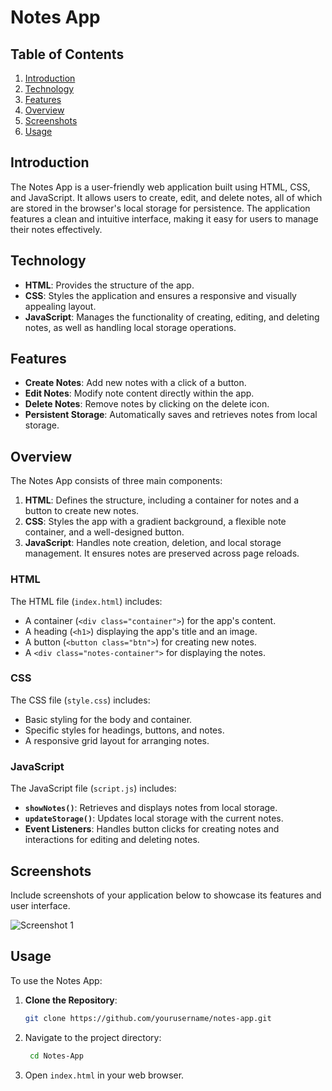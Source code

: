 # Notes App

## Table of Contents
1. [Introduction](#introduction)
2. [Technology](#technology)
3. [Features](#features)
4. [Overview](#overview)
5. [Screenshots](#screenshots)
6. [Usage](#usage)

## Introduction
The Notes App is a user-friendly web application built using HTML, CSS, and JavaScript. It allows users to create, edit, and delete notes, all of which are stored in the browser's local storage for persistence. The application features a clean and intuitive interface, making it easy for users to manage their notes effectively.

## Technology
- **HTML**: Provides the structure of the app.
- **CSS**: Styles the application and ensures a responsive and visually appealing layout.
- **JavaScript**: Manages the functionality of creating, editing, and deleting notes, as well as handling local storage operations.

## Features
- **Create Notes**: Add new notes with a click of a button.
- **Edit Notes**: Modify note content directly within the app.
- **Delete Notes**: Remove notes by clicking on the delete icon.
- **Persistent Storage**: Automatically saves and retrieves notes from local storage.

## Overview
The Notes App consists of three main components:
1. **HTML**: Defines the structure, including a container for notes and a button to create new notes.
2. **CSS**: Styles the app with a gradient background, a flexible note container, and a well-designed button.
3. **JavaScript**: Handles note creation, deletion, and local storage management. It ensures notes are preserved across page reloads.

### HTML
The HTML file (`index.html`) includes:
- A container (`<div class="container">`) for the app's content.
- A heading (`<h1>`) displaying the app's title and an image.
- A button (`<button class="btn">`) for creating new notes.
- A `<div class="notes-container">` for displaying the notes.

### CSS
The CSS file (`style.css`) includes:
- Basic styling for the body and container.
- Specific styles for headings, buttons, and notes.
- A responsive grid layout for arranging notes.

### JavaScript
The JavaScript file (`script.js`) includes:
- **`showNotes()`**: Retrieves and displays notes from local storage.
- **`updateStorage()`**: Updates local storage with the current notes.
- **Event Listeners**: Handles button clicks for creating notes and interactions for editing and deleting notes.

## Screenshots
Include screenshots of your application below to showcase its features and user interface.

![Screenshot 1]()

## Usage
To use the Notes App:
1. **Clone the Repository**: 
   ```bash
   git clone https://github.com/yourusername/notes-app.git
2. Navigate to the project directory:
   ```bash
    cd Notes-App
    ```
3. Open `index.html` in your web browser.

